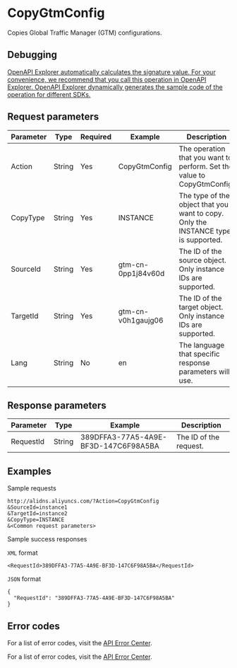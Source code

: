 # CopyGtmConfig

Copies Global Traffic Manager \(GTM\) configurations.

## Debugging

[OpenAPI Explorer automatically calculates the signature value. For your convenience, we recommend that you call this operation in OpenAPI Explorer. OpenAPI Explorer dynamically generates the sample code of the operation for different SDKs.](https://api.aliyun.com/#product=Alidns&api=CopyGtmConfig&type=RPC&version=2015-01-09)

## Request parameters

|Parameter|Type|Required|Example|Description|
|---------|----|--------|-------|-----------|
|Action|String|Yes|CopyGtmConfig|The operation that you want to perform. Set the value to CopyGtmConfig. |
|CopyType|String|Yes|INSTANCE|The type of the object that you want to copy. Only the INSTANCE type is supported. |
|SourceId|String|Yes|gtm-cn-0pp1j84v60d|The ID of the source object. Only instance IDs are supported. |
|TargetId|String|Yes|gtm-cn-v0h1gaujg06|The ID of the target object. Only instance IDs are supported. |
|Lang|String|No|en|The language that specific response parameters will use. |

## Response parameters

|Parameter|Type|Example|Description|
|---------|----|-------|-----------|
|RequestId|String|389DFFA3-77A5-4A9E-BF3D-147C6F98A5BA|The ID of the request. |

## Examples

Sample requests

```
http://alidns.aliyuncs.com/?Action=CopyGtmConfig
&SourceId=instance1
&TargetId=instance2
&CopyType=INSTANCE
&<Common request parameters>
```

Sample success responses

`XML` format

```
<RequestId>389DFFA3-77A5-4A9E-BF3D-147C6F98A5BA</RequestId>
```

`JSON` format

```
{
  "RequestId": "389DFFA3-77A5-4A9E-BF3D-147C6F98A5BA"
}
```

## Error codes

For a list of error codes, visit the [API Error Center](https://error-center.alibabacloud.com/status/product/Alidns).

For a list of error codes, visit the [API Error Center](https://error-center.aliyun.com/status/product/Alidns?spm=a2c4g.11186623.2.17.49253e4bSSu3Kz).

